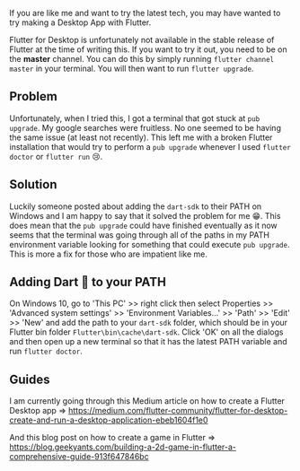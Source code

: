 If you are like me and want to try the latest tech, you may have wanted to try making a Desktop App with Flutter.

Flutter for Desktop is unfortunately not available in the stable release of Flutter at the time of writing this. If you want to try it out, you need to be on the **master** channel. You can do this by simply running `flutter channel master` in your terminal. You will then want to run `flutter upgrade`.

## Problem
Unfortunately, when I tried this, I got a terminal that got stuck at `pub upgrade`. My google searches were fruitless. No one seemed to be having the same issue (at least not recently). This left me with a broken Flutter installation that would try to perform a `pub upgrade` whenever I used `flutter doctor` or `flutter run` 😢.

## Solution
Luckily someone posted about adding the `dart-sdk` to their PATH on Windows and I am happy to say that it solved the problem for me 😁. This does mean that the `pub upgrade` could have finished eventually as it now seems that the terminal was going through all of the paths in my PATH environment variable looking for something that could execute `pub upgrade`. This is more a fix for those who are impatient like me.

## Adding Dart 🎯 to your PATH
On Windows 10, go to 'This PC' >> right click then select Properties >> 'Advanced system settings' >> 'Environment Variables...' >> 'Path' >> 'Edit' >> 'New' and add the path to your `dart-sdk` folder, which should be in your Flutter bin folder `Flutter\bin\cache\dart-sdk`. Click 'OK' on all the dialogs and then open up a new terminal so that it has the latest PATH variable and run `flutter doctor`.

## Guides
I am currently going through this Medium article on how to create a Flutter Desktop app => https://medium.com/flutter-community/flutter-for-desktop-create-and-run-a-desktop-application-ebeb1604f1e0

And this blog post on how to create a game in Flutter => https://blog.geekyants.com/building-a-2d-game-in-flutter-a-comprehensive-guide-913f647846bc